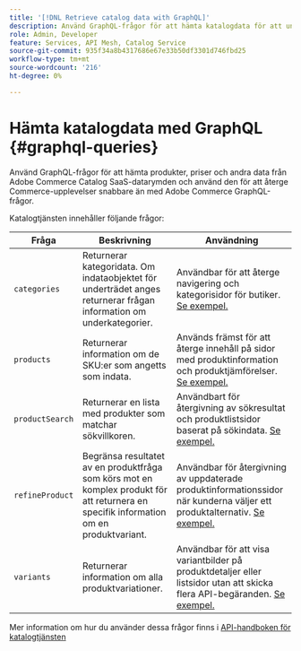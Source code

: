 ```yaml
---
title: '[!DNL Retrieve catalog data with GraphQL]'
description: Använd GraphQL-frågor för att hämta katalogdata för att underlätta Commerce upplevelser.
role: Admin, Developer
feature: Services, API Mesh, Catalog Service
source-git-commit: 935f34a8b4317686e67e33b50df3301d746fbd25
workflow-type: tm+mt
source-wordcount: '216'
ht-degree: 0%

---
```


# Hämta katalogdata med GraphQL {#graphql-queries}

Använd GraphQL-frågor för att hämta produkter, priser och andra data från Adobe Commerce Catalog SaaS-datarymden och använd den för att återge Commerce-upplevelser snabbare än med Adobe Commerce GraphQL-frågor.

Katalogtjänsten innehåller följande frågor:

| Fråga | Beskrivning | Användning |
|-------|-------------|-------|
| `categories` | Returnerar kategoridata. Om indataobjektet för underträdet anges returnerar frågan information om underkategorier. | Användbar för att återge navigering och kategorisidor för butiker. [Se exempel.](https://developer.adobe.com/commerce/services/graphql/catalog-service/categories/) |
| `products` | Returnerar information om de SKU:er som angetts som indata. | Används främst för att återge innehåll på sidor med produktinformation och produktjämförelser. [Se exempel.](https://developer.adobe.com/commerce/services/graphql/catalog-service/categories/) |
| `productSearch` | Returnerar en lista med produkter som matchar sökvillkoren. | Användbart för återgivning av sökresultat och produktlistsidor baserat på sökindata. [Se exempel.](https://developer.adobe.com/commerce/services/graphql/catalog-service/products/) |
| `refineProduct` | Begränsa resultatet av en produktfråga som körs mot en komplex produkt för att returnera en specifik information om en produktvariant. | Användbar för återgivning av uppdaterade produktinformationssidor när kunderna väljer ett produktalternativ. [Se exempel.](https://developer.adobe.com/commerce/services/graphql/catalog-service/refine-product/) |
| `variants` | Returnerar information om alla produktvariationer. | Användbar för att visa variantbilder på produktdetaljer eller listsidor utan att skicka flera API-begäranden. [Se exempel.](https://developer.adobe.com/commerce/services/graphql/catalog-service/product-variants/) |


Mer information om hur du använder dessa frågor finns i [API-handboken för katalogtjänsten](https://developer.adobe.com/commerce/services/graphql/catalog-service/)

